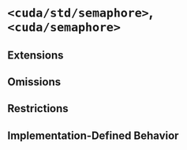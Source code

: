 # `<cuda/std/semaphore>`, `<cuda/semaphore>`

## Extensions

## Omissions

## Restrictions

## Implementation-Defined Behavior

